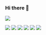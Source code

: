 ### Hi there 👋


<a href="https://instagram.com/sungm1nk1?igshid=ZDdkNTZiNTM=" target="blank"><img src="https://img.shields.io/badge/Sungm1nk1-000000?style+flat-square&logo=Instagram&logoColor=white"/></a>

<a href="https://www.facebook.com/profile.php?id=100006731596533&mibextid=ZbWKwL" target="blank"> 
<img src="https://img.shields.io/badge/Faecebook-1877F2?style+flat-square&logo=Facebook&logoColor=white"/></a>


<img src="https://img.shields.io/badge/python-3776AB?style=flat-square&logo=python&logoColor=white">
<img src="https://img.shields.io/badge/c++-00599C?style=flat-square&logo=c%2B%2B&logoColor=white">
<img src="https://img.shields.io/badge/html5-E34F26?style=flat-square&logo=html5&logoColor=white">
<img src="https://img.shields.io/badge/css-1572B6?style=flat-square&logo=css3&logoColor=white">
<img src="https://img.shields.io/badge/javascript-F7DF1E?style=flat-square&logo=javascript&logoColor=black">

<!--
**Cinn-stealer/Cinn-stealer** is a ✨ _special_ ✨ repository because its `README.md` (this file) appears on your GitHub profile.

Here are some ideas to get you started:

- 🔭 I’m currently working on ...
- 🌱 I’m currently learning ...
- 👯 I’m looking to collaborate on ...
- 🤔 I’m looking for help with ...
- 💬 Ask me about ...
- 📫 How to reach me: ...
- 😄 Pronouns: ...
- ⚡ Fun fact: ...

-->
